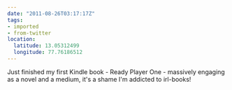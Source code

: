 ```yaml
---
date: "2011-08-26T03:17:17Z"
tags:
- imported
- from-twitter
location:
  latitude: 13.05312499
  longitude: 77.76186512
---
```

Just finished my first Kindle book - Ready Player One - massively engaging as a novel and a medium, it's a shame I'm addicted to irl-books!
